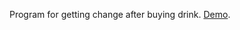 Program for getting change after buying drink. [Demo](https://aleksandras-sivkovas.github.io/drinks-machine-app/ "Drinks machine").
